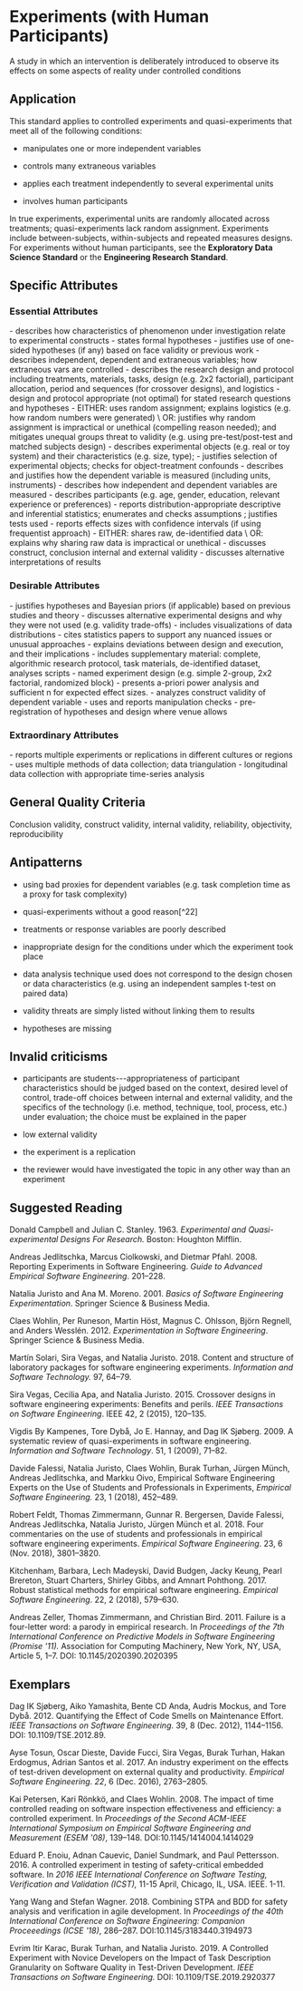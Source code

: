 # Experiments (with Human Participants) 
<standard name="Experiments (with Human Participants)">

A study in which an intervention is deliberately introduced to observe
its effects on some aspects of reality under controlled conditions

## Application 

This standard applies to controlled experiments and quasi-experiments
that meet all of the following conditions:

-   manipulates one or more independent variables

-   controls many extraneous variables

-   applies each treatment independently to several experimental units

-   involves human participants

In true experiments, experimental units are randomly allocated across
treatments; quasi-experiments lack random assignment. Experiments
include between-subjects, within-subjects and repeated measures designs.
For experiments without human participants, see the **Exploratory Data
Science Standard** or the **Engineering Research Standard**.

## Specific Attributes 

### Essential Attributes
<checklist name="Essential">
-	describes how characteristics of phenomenon under investigation relate to experimental constructs
-	states formal hypotheses 
-	justifies use of one-sided hypotheses (if any) based on face validity or previous work
-	describes independent, dependent and extraneous variables; how extraneous vars are controlled
-	describes the research design and protocol including treatments, materials, tasks, design (e.g. 2x2 factorial), participant allocation, period and sequences (for crossover designs), and logistics
-	design and protocol appropriate (not optimal) for stated research questions and hypotheses
-	EITHER: uses random assignment; explains logistics (e.g. how random numbers were generated)  \
     OR: justifies why random assignment is impractical or unethical (compelling reason needed); and mitigates unequal groups threat to validity (e.g. using pre-test/post-test and matched subjects design)
-	describes experimental objects (e.g. real or toy system) and their characteristics (e.g. size, type); 
-	justifies selection of experimental objects; checks for object-treatment confounds 
-	describes and justifies how the dependent variable is measured (including units, instruments) 
-	describes how independent and dependent variables are measured
-	describes participants (e.g. age, gender, education, relevant experience or preferences)
-	reports distribution-appropriate descriptive and inferential statistics; enumerates and checks assumptions ; justifies tests used
-	reports effects sizes with confidence intervals (if using frequentist approach)
-	EITHER: shares raw, de-identified data  \
     OR: explains why sharing raw data is impractical or unethical
-	discusses construct, conclusion internal and external validity
-	discusses alternative interpretations of results
</checklist>
     
### Desirable Attributes
<checklist name="Desirable">
-	justifies hypotheses and Bayesian priors (if applicable) based on previous studies and theory
-	discusses alternative experimental designs and why they were not used (e.g. validity trade-offs)
-	includes visualizations of data distributions
-	cites statistics papers to support any nuanced issues or unusual approaches
-	explains deviations between design and execution, and their implications  
-	includes supplementary material: complete, algorithmic research protocol, task materials, de-identified dataset, analyses scripts
-	named experiment design (e.g. simple 2-group, 2x2 factorial, randomized block)
-	presents a-priori power analysis and sufficient n for expected effect sizes.
-	analyzes construct validity of dependent variable
-	uses and reports manipulation checks
-	pre-registration of hypotheses and design where venue allows
</checklist>
     
### Extraordinary Attributes
<checklist name="Extraordinary">
-   reports multiple experiments or replications in different cultures or regions 
-	uses multiple methods of data collection; data triangulation
-	longitudinal data collection with appropriate time-series analysis
</checklist>

## General Quality Criteria 

Conclusion validity, construct validity, internal validity, reliability,
objectivity, reproducibility

## Antipatterns 

-   using bad proxies for dependent variables (e.g. task completion time
    as a proxy for task complexity)

-   quasi-experiments without a good reason[^22]

-   treatments or response variables are poorly described

-   inappropriate design for the conditions under which the experiment
    took place

-   data analysis technique used does not correspond to the design
    chosen or data characteristics (e.g. using an independent samples
    t-test on paired data)

-   validity threats are simply listed without linking them to results

-   hypotheses are missing

## Invalid criticisms

-   participants are students---appropriateness of participant
    characteristics should be judged based on the context, desired level
    of control, trade-off choices between internal and external
    validity, and the specifics of the technology (i.e. method,
    technique, tool, process, etc.) under evaluation; the choice must be
    explained in the paper

-   low external validity

-   the experiment is a replication

-   the reviewer would have investigated the topic in any other way than
    an experiment

## Suggested Reading

Donald Campbell and Julian C. Stanley. 1963. *Experimental and
Quasi-experimental Designs For Research.* Boston: Houghton Mifflin.

Andreas Jedlitschka, Marcus Ciolkowski, and Dietmar Pfahl. 2008.
Reporting Experiments in Software Engineering. *Guide to Advanced
Empirical Software Engineering*. 201–228.

Natalia Juristo and Ana M. Moreno. 2001. *Basics of Software Engineering
Experimentation*. Springer Science & Business Media.

Claes Wohlin, Per Runeson, Martin Höst, Magnus C. Ohlsson, Björn
Regnell, and Anders Wesslén. 2012. *Experimentation in Software
Engineering*. Springer Science & Business Media.

Martín Solari, Sira Vegas, and Natalia Juristo. 2018. Content and
structure of laboratory packages for software engineering experiments.
*Information and Software Technology.* 97, 64–79.

Sira Vegas, Cecilia Apa, and Natalia Juristo. 2015. Crossover designs in
software engineering experiments: Benefits and perils. *IEEE
Transactions on Software Engineering*. IEEE 42, 2 (2015), 120–135.

Vigdis By Kampenes, Tore Dybå, Jo E. Hannay, and Dag IK Sjøberg. 2009. A
systematic review of quasi-experiments in software engineering.
*Information and Software Technology*. 51, 1 (2009), 71–82.

Davide Falessi, Natalia Juristo, Claes Wohlin, Burak Turhan, Jürgen
Münch, Andreas Jedlitschka, and Markku Oivo, Empirical Software
Engineering Experts on the Use of Students and Professionals in
Experiments, *Empirical Software Engineering.* 23, 1 (2018), 452–489.

Robert Feldt, Thomas Zimmermann, Gunnar R. Bergersen, Davide Falessi,
Andreas Jedlitschka, Natalia Juristo, Jürgen Münch et al. 2018. Four
commentaries on the use of students and professionals in empirical
software engineering experiments. *Empirical Software Engineering*. 23,
6 (Nov. 2018), 3801–3820.

Kitchenham, Barbara, Lech Madeyski, David Budgen, Jacky Keung, Pearl
Brereton, Stuart Charters, Shirley Gibbs, and Amnart Pohthong. 2017.
Robust statistical methods for empirical software engineering.
*Empirical Software Engineering*. 22, 2 (2018), 579–630.

Andreas Zeller, Thomas Zimmermann, and Christian Bird. 2011. Failure is
a four-letter word: a parody in empirical research. In *Proceedings of
the 7th International Conference on Predictive Models in Software
Engineering (Promise '11).* Association for Computing Machinery, New
York, NY, USA, Article 5, 1–7. DOI: 10.1145/2020390.2020395

### 

### 

## Exemplars

Dag IK Sjøberg, Aiko Yamashita, Bente CD Anda, Audris Mockus, and Tore
Dybå. 2012. Quantifying the Effect of Code Smells on Maintenance Effort.
*IEEE Transactions on Software Engineering*. 39, 8 (Dec. 2012),
1144–1156. DOI: 10.1109/TSE.2012.89.

Ayse Tosun, Oscar Dieste, Davide Fucci, Sira Vegas, Burak Turhan, Hakan
Erdogmus, Adrian Santos et al. 2017. An industry experiment on the
effects of test-driven development on external quality and productivity.
*Empirical Software Engineering*. *22*, 6 (Dec. 2016), 2763–2805.

Kai Petersen, Kari Rönkkö, and Claes Wohlin. 2008. The impact of time
controlled reading on software inspection effectiveness and efficiency:
a controlled experiment. In *Proceedings of the Second ACM-IEEE
International Symposium on Empirical Software Engineering and
Measurement (ESEM '08)*, 139–148. DOI:10.1145/1414004.1414029

Eduard P. Enoiu, Adnan Cauevic, Daniel Sundmark, and Paul Pettersson.
2016. A controlled experiment in testing of safety-critical embedded
software. In *2016 IEEE International Conference on Software Testing,
Verification and Validation (ICST),* 11-15 April, Chicago, IL, USA.
IEEE. 1-11.

Yang Wang and Stefan Wagner. 2018. Combining STPA and BDD for safety
analysis and verification in agile development. In *Proceedings of the
40th International Conference on Software Engineering: Companion
Proceeedings (ICSE '18)*, 286–287. DOI:10.1145/3183440.3194973

Evrim Itir Karac, Burak Turhan, and Natalia Juristo. 2019. A Controlled
Experiment with Novice Developers on the Impact of Task Description
Granularity on Software Quality in Test-Driven Development. *IEEE
Transactions on Software Engineering.* DOI: 10.1109/TSE.2019.2920377
</standard>